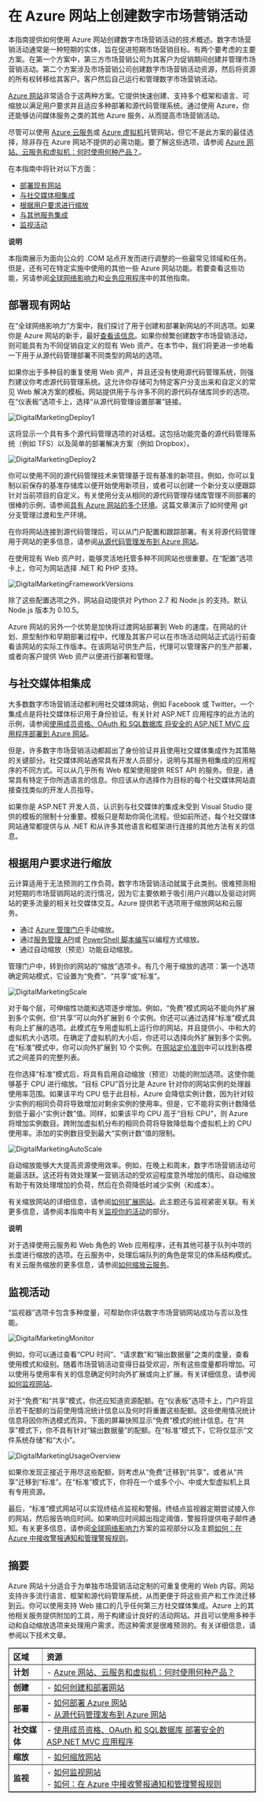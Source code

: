 <properties linkid="websites-digital-marketing" urlDisplayName="Resources" pageTitle="Create a Digital Marketing Campaign on Azure Web Sites" metaKeywords="" description="This guide provides a technical overview of how to use Azure Web Sites to create digital marketing campaigns. This includes deployment, social media integration, scaling strategies, and monitoring." metaCanonical="" services="" documentationCenter="" title="Create a Digital Marketing Campaign on Azure Web Sites" authors="jroth" solutions="" manager="paulettm" editor="mollybos" />
<tags ms.service=""
    ms.date="02/12/2015"
    wacn.date="04/11/2015"
    />

# 在 Azure 网站上创建数字市场营销活动

本指南提供如何使用 Azure 网站创建数字市场营销活动的技术概述。数字市场营销活动通常是一种短期的实体，旨在促进短期市场营销目标。有两个要考虑的主要方案。在第一个方案中，第三方市场营销公司为其客户为促销期间创建并管理市场营销活动。第二个方案涉及市场营销公司创建数字市场营销活动资源，然后将资源的所有权转移给其客户。客户然后自己运行和管理数字市场营销活动。

[Azure 网站][Azure 网站]非常适合于这两种方案。它提供快速创建、支持多个框架和语言、可缩放以满足用户要求并且适应多种部署和源代码管理系统。通过使用 Azure，你还能够访问媒体服务之类的其他 Azure 服务，从而提高市场营销活动。

尽管可以使用 [Azure 云服务][Azure 云服务]或 [Azure 虚拟机][Azure 虚拟机]托管网站，但它不是此方案的最佳选择，除非存在 Azure 网站不提供的必需功能。要了解这些选项，请参阅 [Azure 网站、云服务和虚拟机：何时使用何种产品？][Azure 网站、云服务和虚拟机：何时使用何种产品？]。

在本指南中将针对以下方面：

-   [部署现有网站][部署现有网站]
-   [与社交媒体相集成][与社交媒体相集成]
-   [根据用户要求进行缩放][根据用户要求进行缩放]
-   [与其他服务集成][与其他服务集成]
-   [监视活动][监视活动]

<div class="dev-callout">
<strong>说明</strong>
<p>本指南展示为面向公众的 .COM 站点开发而进行调整的一些最常见领域和任务。但是，还有可在特定实施中使用的其他一些 Azure 网站功能。若要查看这些功能，另请参阅<a href="/zh-cn/documentation/articles/web-sites-global-web-presence-solution-overview/">全球网络影响力</a>和<a href="/zh-cn/documentation/articles/web-sites-business-application-solution-overview/">业务应用程序</a>中的其他指南。</p>
</div>

## <a name="deployexisting"></a>部署现有网站

在“全球网络影响力”方案中，我们探讨了用于创建和部署新网站的不同选项。如果你是 Azure 网站的新手，最好[查看该信息][查看该信息]。如果你频繁创建数字市场营销活动，则可能具有为不同促销自定义的现有 Web 资产。在本节中，我们将更进一步地看一下用于从源代码管理部署不同类型的网站的选项。

如果你出于多种目的重复使用 Web 资产，并且还没有使用源代码管理系统，则强烈建议你考虑源代码管理系统。这允许你存储可为特定客户分支出来和自定义的常见 Web 解决方案的模板。网站提供用于与许多不同的源代码存储库同步的选项。在“仪表板”选项卡上，选择“从源代码管理设置部署”链接。

![DigitalMarketingDeploy1][DigitalMarketingDeploy1]

这将显示一个具有多个源代码管理选项的对话框。这包括功能完备的源代码管理系统（例如 TFS）以及简单的部署解决方案（例如 Dropbox）。

![DigitalMarketingDeploy2][DigitalMarketingDeploy2]

你可以使用不同的源代码管理技术来管理基于现有基准的新项目。例如，你可以复制以前保存的基准存储库以便开始使用新项目，或者可以创建一个新分支以便跟踪针对当前项目的自定义。有关使用分支从相同的源代码管理存储库管理不同部署的很棒的示例，请参阅[具有 Azure 网站的多个环境][具有 Azure 网站的多个环境]。这篇文章演示了如何使用 git 分支管理过渡和生产环境。

在你将网站连接到源代码管理后，可以从门户配置和跟踪部署。有关将源代码管理用于网站的更多信息，请参阅[从源代码管理发布到 Azure 网站][从源代码管理发布到 Azure 网站]。

在使用现有 Web 资产时，能够灵活地托管多种不同网站也很重要。在“配置”选项卡上，你可为网站选择 .NET 和 PHP 支持。

![DigitalMarketingFrameworkVersions][DigitalMarketingFrameworkVersions]

除了这些配置选项之外，网站自动提供对 Python 2.7 和 Node.js 的支持。默认 Node.js 版本为 0.10.5。

Azure 网站的另外一个优势是加快将过渡网站部署到 Web 的速度。在网站的计划、原型制作和早期部署过程中，代理及其客户可以在市场活动网站正式运行前查看该网站的实际工作版本。在该网站可供生产后，代理可以管理客户的生产部署，或者向客户提供 Web 资产以便进行部署和管理。

## <a name="socialmedia"></a>与社交媒体相集成

大多数数字市场营销活动都利用社交媒体网站，例如 Facebook 或 Twitter。一个集成点是将社交媒体标识用于身份验证。有关针对 ASP.NET 应用程序的此方法的示例，请参阅[使用成员资格、OAuth 和 SQL数据库 将安全的 ASP.NET MVC 应用程序部署到 Azure 网站][使用成员资格、OAuth 和 SQL数据库 将安全的 ASP.NET MVC 应用程序部署到 Azure 网站]。

但是，许多数字市场营销活动都超出了身份验证并且使用社交媒体集成作为其策略的关键部分。社交媒体网站通常具有开发人员部分，说明与其服务相集成的应用程序的不同方式。可以从几乎所有 Web 框架使用提供 REST API 的服务。但是，通常具有特定于你所选语言的信息。你应该从你选择作为目标的每个社交媒体网站直接查找类似的开发人员指导。

<!-- For ASP.NET developer targeting Facebook, Visual Studio provides a template for an MVC 4 Facebook Application.     ![DigitalMarketingFacebook][DigitalMarketingFacebook]     For a quick walkthrough of using this template with Web Sites, see [Creating a Facebook app using ASP.NET MVC Facebook Templates and hosting them for free on Azure Websites][fbtutorial]. For a more detailed tutorial and example application, see [ASP.NET MVC Facebook Birthday App][fbbirthdayapp].  -->

如果你是 ASP.NET 开发人员，认识到与社交媒体的集成未受到 Visual Studio 提供的模板的限制十分重要。模板只是帮助你简化流程。但如前所述，每个社交媒体网站通常都提供与从 .NET 和从许多其他语言和框架进行连接的其他方法有关的信息。

## <a name="scale"></a>根据用户要求进行缩放

云计算适用于无法预测的工作负荷。数字市场营销活动就属于此类别。很难预测相对短期的市场营销网站的流行情况，因为它主要依赖于吸引用户兴趣以及驱动对网站的更多流量的相关社交媒体交互。Azure 提供若干选项用于缩放网站和云服务。

-   通过 [Azure 管理门户][Azure 管理门户]手动缩放。
-   通过[服务管理 API][服务管理 API]或 [PowerShell 脚本编写][PowerShell 脚本编写]以编程方式缩放。
-   通过自动缩放（预览）功能自动缩放。

管理门户中，转到你的网站的“缩放”选项卡。有几个用于缩放的选项：第一个选项确定网站模式，它设置为“免费”、“共享”或“标准”。

![DigitalMarketingScale][DigitalMarketingScale]

对于每个层，可伸缩性功能和选项逐步增加。例如，“免费”模式网站不能向外扩展到多个实例，但“共享”可以向外扩展到 6 个实例。你还可以通过选择“标准”模式具有向上扩展的选项。此模式在专用虚拟机上运行你的网站，并且提供小、中和大的虚拟机大小选项。在确定了虚拟机的大小后，你还可以选择向外扩展到多个实例。在“标准”模式中，你可以向外扩展到 10 个实例。在[网站定价准则][网站定价准则]中可以找到各模式之间差异的完整列表。

在你选择“标准”模式后，将具有启用自动缩放（预览）功能的附加选项。这使你能够基于 CPU 进行缩放。“目标 CPU”百分比是 Azure 针对你的网站实例的处理器使用率范围。如果该平均 CPU 低于此目标，Azure 会降低实例计数，因为针对较少实例的相同负荷将导致增加对剩余实例的使用率。但是，它不能将实例计数降低到低于最小“实例计数”值。同样，如果该平均 CPU 高于“目标 CPU”，则 Azure 将增加实例数目。跨附加虚拟机分布的相同负荷将导致降低每个虚拟机上的 CPU 使用率。添加的实例数目受到最大“实例计数”值的限制。

![DigitalMarketingAutoScale][DigitalMarketingAutoScale]

自动缩放能够大大提高资源使用效率。例如，在晚上和周末，数字市场营销活动可能最活跃。这还将有效处理某一营销活动的受欢迎程度意外增加的情形。自动缩放有助于有效处理增加的负荷，然后在负荷降低时减少实例（和成本）。

有关缩放网站的详细信息，请参阅[如何扩展网站][如何扩展网站]。此主题还与监视紧密关联。有关更多信息，请参阅本指南中有关[监视你的活动][监视活动]的部分。

<div class="dev-callout">
<strong>说明</strong>
<p>对于选择使用云服务和 Web 角色的 Web 应用程序，还有其他可基于队列中项的长度进行缩放的选项。在云服务中，处理后端队列的角色是常见的体系结构模式。有关云服务缩放的更多信息，请参阅<a href="/documentation/articles/cloud-services-how-to-scale/">如何缩放云服务</a>。</p>
</div>

<!-- ##<a name="integrate"></a>Integrate with Other Services A digital marketing site will often incorporate rich media, such as video streaming. Hosting these sites in Azure provides close integration to related Azure services. For example, you can use Azure Media Services to encode and stream video for your web site. For more information on Media Services, see [Introduction to Azure Media Services Concepts and Scenarios][mediaservices].  Other Azure services can be used to create a more robust application. For example, Web Sites can use distributed caching provided by the new [Azure Cache Service (Preview)][caching]. Or you can use Azure Storage Services to store application data and resources. For example, graphics, videos, and other large files can be durably stored in blobs. Database services, such as Azure SQL数据库 and MySQL, are also available for relational data requirements. -->

## <a name="monitor"></a>监视活动

“监视器”选项卡包含多种度量，可帮助你评估数字市场营销网站成功与否以及性能。

![DigitalMarketingMonitor][DigitalMarketingMonitor]

例如，你可以通过查看“CPU 时间”、“请求数”和“输出数据量”之类的度量，查看使用模式和级别。随着市场营销活动变得日益受欢迎，所有这些度量都将增加。可以使用与使用率有关的信息确定何时向外扩展或向上扩展。有关详细信息，请参阅[如何监视网站][如何监视网站]。

对于“免费”和“共享”模式，你还应知道资源配额。在“仪表板”选项卡上，门户将显示若干配额的当前使用情况统计信息以及何时将重置这些配额。这些使用情况统计信息将因你所选模式而异。下面的屏幕快照显示“免费”模式的统计信息。在“共享”模式下，你不具有针对“输出数据量”的配额。在“标准”模式下，它将仅显示“文件系统存储”和“大小”。

![DigitalMarketingUsageOverview][DigitalMarketingUsageOverview]

如果你发现正接近于用尽这些配额，则考虑从“免费”迁移到“共享”，或者从“共享”迁移到“标准”。在“标准”模式下，你将在一个或多个小、中或大型虚拟机上具有专用资源。

<!-- In addition to using the Management Portal for this information, there are a number of third-party tools that provide advanced monitoring data for your web sites. For example, you can install a New Relic add-on from the Azure Store. For a walkthrough on using New Relic for monitoring, see [New Relic Application Performance Management on Azure][newrelic].  -->

最后，“标准”模式网站可以实现终结点监视和警报。终结点监视器定期尝试接入你的网站，然后报告响应时间。如果响应时间超出指定阈值，警报将提供电子邮件通知。有关更多信息，请参阅[全球网络影响力][查看该信息]方案的监视部分以及主题[如何：在 Azure 中接收警报通知和管理警报规则][如何：在 Azure 中接收警报通知和管理警报规则]。

## <a name="summary"></a>摘要

Azure 网站十分适合于为单独市场营销活动定制的可重复使用的 Web 内容。网站支持许多流行语言、框架和源代码管理系统，从而更便于将这些资产和工作流迁移到云。你可以使用支持 Web 接口的几乎任何第三方社交媒体集成。Azure 上的其他相关服务提供附加的工具，用于构建设计良好的活动网站。并且可以使用多种手动和自动缩放选项来处理用户需求，而这种需求是很难预测的。有关详细信息，请参阅以下技术文章。

<table cellspacing="0" border="1">
<tr>
<th align="left" valign="top">区域</th>
<th align="left" valign="top">资源</th>
</tr>
<tr>
<td valign="middle"><strong>计划</strong></td>
<td valign="top">- <a href="/zh-cn/documentation/articles/choose-web-site-cloud-service-vm/">Azure 网站、云服务和虚拟机：何时使用何种产品？</a></td>
</tr>
<tr>
<td valign="middle"><strong>创建</strong></td>
<td valign="top">- <a href="http://www.windowsazure.cn/zh-cn/manage/services/web-sites/how-to-create-websites/">如何创建和部署网站</a></td>
</tr>
<tr>
<td valign="middle"><strong>部署</strong></td>
<td valign="top">- <a href="/zh-cn/documentation/articles/web-sites-deploy/">如何部署 Azure 网站</a><br/>- <a href="/zh-cn/documentation/articles/web-sites-publish-source-control/">从源代码管理发布到 Azure 网站</a></td>
</tr>
<tr>
<td valign="middle"><strong>社交媒体</strong></td>
<td valign="top">- <a href="/zh-cn/documentation/articles/web-sites-dotnet-deploy-aspnet-mvc-app-membership-oauth-sql-database/">使用成员资格、OAuth 和 SQL数据库 部署安全的 ASP.NET MVC 应用程序</a><br/></td>
</tr>
<tr>
<td valign="middle"><strong>缩放</strong></td>
<td valign="top">- <a href="/documentation/articles/web-sites-scale/">如何缩放网站</a></td>
</tr>

<!-- <tr>    <td valign="middle"><strong>Rich Media</strong></td>    <td valign="top">- <a href="http://msdn.microsoft.com/zh-cn/library/windowsazure/dn223282.aspx">Introduction to Azure Media Services Concepts and Scenarios</a></td> </tr>  -->
 
<tr>
<td valign="middle"><strong>监视</strong></td>
<td valign="top">- <a href="http://www.windowsazure.cn/zh-cn/manage/services/web-sites/how-to-monitor-websites/">如何监视网站</a><br/>- <a href="http://msdn.microsoft.com/library/windowsazure/dn306638.aspx">如何：在 Azure 中接收警报通知和管理警报规则</a></td>
</tr>
</table>
<!--   [twitter]:https://dev.twitter.com/docs/twitter-libraries#dotnet   [fbtutorial]:http://blogs.msdn.com/b/africaapps/archive/2013/02/20/creating-a-facebook-app-using-asp-net-mvc-facebook-templates-and-hosting-them-for-free-on-windows-azure-websites.aspx   [fbbirthdayapp]:http://www.asp.net/mvc/tutorials/mvc-4/aspnet-mvc-facebook-birthday-app   [fbvstemplate]:http://blogs.msdn.com/b/webdev/archive/2012/12/13/the-new-facebook-application-template-and-library-for-asp.net-mvc.aspx  -->

<!--[mediaservices]:http://msdn.microsoft.com/zh-cn/library/windowsazure/dn223282.aspx   [caching]:http://msdn.microsoft.com/zh-cn/library/windowsazure/dn386094.aspx   -->

<!--[DigitalMarketingFacebook]: ./media/web-sites-digital-marketing-application-solution-overview/DigitalMarketing_Facebook.png -->

  [Azure 网站]: /en-us/documentation/services/web-sites/
  [Azure 云服务]: /en-us/documentation/services/cloud-services/
  [Azure 虚拟机]: /en-us/documentation/services/virtual-machines/
  [Azure 网站、云服务和虚拟机：何时使用何种产品？]: /documentation/articles/choose-web-site-cloud-service-vm/
  [部署现有网站]: #deployexisting
  [与社交媒体相集成]: #socialmedia
  [根据用户要求进行缩放]: #scale
  [与其他服务集成]: #integrate
  [监视活动]: #monitor
  [全球网络影响力]: /zh-cn/documentation/articles/web-sites-global-web-presence-solution-overview/
  [业务应用程序]: /zh-cn/documentation/articles/web-sites-business-application-solution-overview/
  [查看该信息]: /documentation/articles/web-sites-global-web-presence-solution-overview/
  [DigitalMarketingDeploy1]: ./media/web-sites-digital-marketing-application-solution-overview/DigitalMarketing_Deploy1.png
  [DigitalMarketingDeploy2]: ./media/web-sites-digital-marketing-application-solution-overview/DigitalMarketing_Deploy2.png
  [具有 Azure 网站的多个环境]: http://www.bradygaster.com/post/multiple-environments-with-windows-azure-web-sites
  [从源代码管理发布到 Azure 网站]: /en-us/develop/net/common-tasks/publishing-with-git/
  [DigitalMarketingFrameworkVersions]: ./media/web-sites-digital-marketing-application-solution-overview/DigitalMarketing_FrameworkVersions.png
  [使用成员资格、OAuth 和 SQL数据库 将安全的 ASP.NET MVC 应用程序部署到 Azure 网站]: /en-us/develop/net/tutorials/web-site-with-sql-database/
  [Azure 管理门户]: http://manage.windowsazure.cn/
  [服务管理 API]: http://msdn.microsoft.com/zh-cn/library/azure/ee460799.aspx
  [PowerShell 脚本编写]: http://msdn.microsoft.com/zh-cn/library/azure/jj152841.aspx
  [DigitalMarketingScale]: ./media/web-sites-digital-marketing-application-solution-overview/DigitalMarketing_Scale.png
  [网站定价准则]: http://www.windowsazure.cn/zh-cn/pricing/overview/
  [DigitalMarketingAutoScale]: ./media/web-sites-digital-marketing-application-solution-overview/DigitalMarketing_AutoScale.png
  [如何扩展网站]: /documentation/articles/web-sites-scale/
  [如何缩放云服务]: /documentation/articles/cloud-services-how-to-scale/
  [DigitalMarketingMonitor]: ./media/web-sites-digital-marketing-application-solution-overview/DigitalMarketing_Monitor.png
  [如何监视网站]: /documentation/articles/web-sites-monitor/
  [DigitalMarketingUsageOverview]: ./media/web-sites-digital-marketing-application-solution-overview/DigitalMarketing_UsageOverview.png
  [如何：在 Azure 中接收警报通知和管理警报规则]: http://msdn.microsoft.com/zh-cn/library/azure/dn306638.aspx
  [1]: /zh-cn/documentation/articles/choose-web-site-cloud-service-vm/
  [如何创建和部署网站]: http://www.windowsazure.cn/zh-cn/manage/services/web-sites/how-to-create-websites/
  [如何部署 Azure 网站]: /zh-cn/documentation/articles/web-sites-deploy/
  [2]: /zh-cn/documentation/articles/web-sites-publish-source-control/
  [使用成员资格、OAuth 和 SQL数据库 部署安全的 ASP.NET MVC 应用程序]: /zh-cn/documentation/articles/web-sites-dotnet-deploy-aspnet-mvc-app-membership-oauth-sql-database/
  [如何缩放网站]: /documentation/articles/web-sites-scale/
  [3]: http://www.windowsazure.cn/zh-cn/manage/services/web-sites/how-to-monitor-websites/
  [4]: http://msdn.microsoft.com/library/windowsazure/dn306638.aspx
